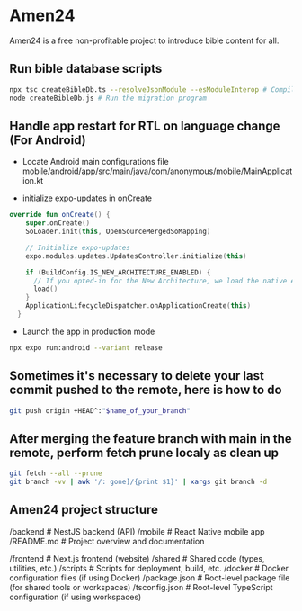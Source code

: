 # Amen24
Amen24 is a free non-profitable project to introduce bible content for all.

## Run bible database scripts
```bash
npx tsc createBibleDb.ts --resolveJsonModule --esModuleInterop # Compile the script to JS
node createBibleDb.js # Run the migration program
```

## Handle app restart for RTL on language change (For Android)
- Locate Android main configurations file
  mobile/android/app/src/main/java/com/anonymous/mobile/MainApplication.kt

- initialize expo-updates in onCreate
``` kt
override fun onCreate() {
    super.onCreate()
    SoLoader.init(this, OpenSourceMergedSoMapping)

    // Initialize expo-updates
    expo.modules.updates.UpdatesController.initialize(this)

    if (BuildConfig.IS_NEW_ARCHITECTURE_ENABLED) {
      // If you opted-in for the New Architecture, we load the native entry point for this app.
      load()
    }
    ApplicationLifecycleDispatcher.onApplicationCreate(this)
  }
```

- Launch the app in production mode
``` bash
npx expo run:android --variant release

```

## Sometimes it's necessary to delete your last commit pushed to the remote, here is how to do
``` bash
git push origin +HEAD^:"$name_of_your_branch"
```

## After merging the feature branch with main in the remote, perform fetch prune localy as clean up
``` bash
git fetch --all --prune
git branch -vv | awk '/: gone]/{print $1}' | xargs git branch -d
```

## Amen24 project structure
/backend # NestJS backend (API)
/mobile # React Native mobile app
/README.md # Project overview and documentation

/frontend # Next.js frontend (website)
/shared # Shared code (types, utilities, etc.)
/scripts # Scripts for deployment, build, etc.
/docker # Docker configuration files (if using Docker)
/package.json # Root-level package file (for shared tools or workspaces)
/tsconfig.json # Root-level TypeScript configuration (if using workspaces)
